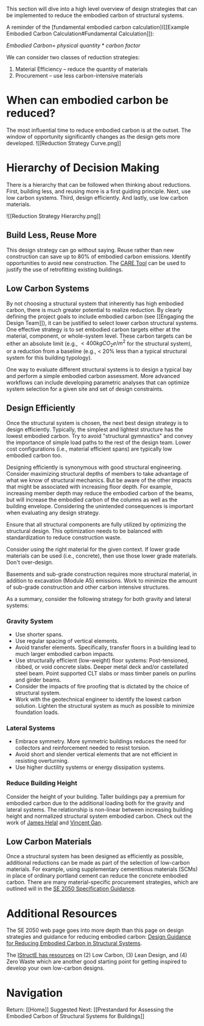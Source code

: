 This section will dive into a high level overview of design strategies that can be implemented to reduce the embodied carbon of structural systems.

A reminder of the [fundamental embodied carbon calculation]([[Example Embodied Carbon Calculation#Fundamental Calculation]]):

$Embodied \: Carbon= \: physical \:quantity *  carbon \: factor$

We can consider two classes of reduction strategies:
1. Material Efficiency – reduce the quantity of materials
2. Procurement – use less carbon-intensive materials

# When can embodied carbon be reduced?

The most influential time to reduce embodied carbon is at the outset. The window of opportunity significantly changes as the design gets more developed.
![[Reduction Strategy Curve.png]]

# Hierarchy of Decision Making
There is a hierarchy that can be followed when thinking about reductions. First, building less, and reusing more is a first guiding principle. Next, use low carbon systems. Third, design efficiently. And lastly, use low carbon materials.

![[Reduction Strategy Hierarchy.png]]


## Build Less, Reuse More
This design strategy can go without saying. Reuse rather than new construction can save up to 80% of embodied carbon emissions. Identify opportunities to avoid new construction. The [CARE Tool](https://www.caretool.org) can be used to justify the use of retrofitting existing buildings.

## Low Carbon Systems
By not choosing a structural system that inherently has high embodied carbon, there is much greater potential to realize reduction. By clearly defining the project goals to include embodied carbon (see [[Engaging the Design Team]]), it can be justified to select lower carbon structural systems. One effective strategy is to set embodied carbon targets either at the material, component, or whole-system level. These carbon targets can be either an absolute limit (e.g., $<400 kgCO_2 e/m^2$ for the structural system), or a reduction from a baseline (e.g., < 20% less than a typical structural system for this building typology).

One way to evaluate different structural systems is to design a typical bay and perform a simple embodied carbon assessment. More advanced workflows can include developing parametric analyses that can optimize system selection for a given site and set of design constraints.
## Design Efficiently
Once the structural system is chosen, the next best design strategy is to design efficiently. Typically, the simplest and lightest structure has the lowest embodied carbon. Try to avoid "structural gymnastics" and convey the importance of simple load paths to the rest of the design team. Lower cost configurations (i.e., material efficient spans) are typically low embodied carbon too.

Designing efficiently is synonymous with good structural engineering. Consider maximizing structural depths of members to take advantage of what we know of structural mechanics. But be aware of the other impacts that might be associated with increasing floor depth. For example, increasing member depth may reduce the embodied carbon of the beams, but will increase the embodied carbon of the columns as well as the building envelope. Considering the unintended consequences is important when evaluating any design strategy.

Ensure that all structural components are fully utilized by optimizing the structural design. This optimization needs to be balanced with standardization to reduce construction waste.

Consider using the right material for the given context. If lower grade materials can be used (i.e., concrete), then use those lower grade materials. Don't over-design. 

Basements and sub-grade construction requires more structural material, in addition to excavation (Module A5) emissions. Work to minimize the amount of sub-grade construction and other carbon intensive structures.

As a summary, consider the following strategy for both gravity and lateral systems:
### Gravity System
- Use shorter spans.
- Use regular spacing of vertical elements.
- Avoid transfer elements. Specifically, transfer floors in a building lead to much larger embodied carbon impacts.
- Use structurally efficient (low-weight) floor systems: Post-tensioned, ribbed, or void concrete slabs. Deeper metal deck and/or castellated steel beam. Point supported CLT slabs or mass timber panels on purlins and girder beams.
- Consider the impacts of fire proofing that is dictated by the choice of structural system.
- Work with the geotechnical engineer to identify the lowest carbon solution. Lighten the structural system as much as possible to minimize foundation loads.
### Lateral Systems
- Embrace symmetry. More symmetric buildings reduces the need for collectors and reinforcement needed to resist torsion.
- Avoid short and slender vertical elements that are not efficient in resisting overturning.
- Use higher ductility systems or energy dissipation systems.
### Reduce Building Height
Consider the height of your building. Taller buildings pay a premium for embodied carbon due to the additional loading both for the gravity and lateral systems. The relationship is non-linear between increasing building height and normalized structural system embodied carbon. Check out the work of [James Helal](https://doi.org/10.1016/j.istruc.2020.01.026) and [Vincent Gan](https://doi.org/10.1016/j.jclepro.2017.05.156).
## Low Carbon Materials
Once a structural system has been designed as efficiently as possible, additional reductions can be made as part of the selection of low-carbon materials. For example, using supplementary cementitious materials (SCMs) in place of ordinary portland cement can reduce the concrete embodied carbon. There are many material-specific procurement strategies, which are outlined will in the [SE 2050 Specification Guidance](https://se2050.org/resources-overview/structural-materials/specification-guidance/). 

# Additional Resources 
The SE 2050 web page goes into more depth than this page on design strategies and guidance for reducing embodied carbon: [Design Guidance for Reducing Embodied Carbon in Structural Systems](https://se2050.org/resources-overview/structural-materials/lean-design-guidance/).

The [IStructE has resources](https://www.istructe.org/resources/climate-emergency/) on (2) Low Carbon, (3) Lean Design, and (4) Zero Waste which are another good starting point for getting inspired to develop your own low-carbon designs.

# Navigation
Return: [[Home]]
Suggested Next: [[Prestandard for Assessing the Embodied Carbon of Structural Systems for Buildings]]